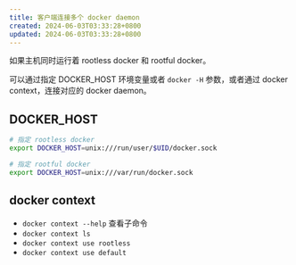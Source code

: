 ```yaml
---
title: 客户端连接多个 docker daemon
created: 2024-06-03T03:33:28+0800
updated: 2024-06-03T03:33:28+0800
---
```



如果主机同时运行着 rootless docker 和 rootful docker。

可以通过指定 DOCKER_HOST 环境变量或者 `docker -H` 参数，或者通过 docker context，连接对应的 docker daemon。

## DOCKER_HOST

```sh
# 指定 rootless docker
export DOCKER_HOST=unix:///run/user/$UID/docker.sock

# 指定 rootful docker
export DOCKER_HOST=unix:///var/run/docker.sock
```

## docker context

- `docker context --help` 查看子命令
- `docker context ls`
- `docker context use rootless`
- `docker context use default`
